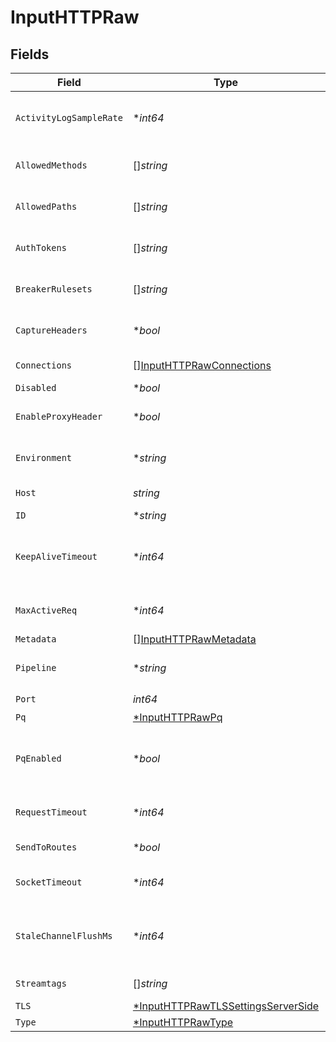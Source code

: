 # InputHTTPRaw


## Fields

| Field                                                                                                                                                                         | Type                                                                                                                                                                          | Required                                                                                                                                                                      | Description                                                                                                                                                                   |
| ----------------------------------------------------------------------------------------------------------------------------------------------------------------------------- | ----------------------------------------------------------------------------------------------------------------------------------------------------------------------------- | ----------------------------------------------------------------------------------------------------------------------------------------------------------------------------- | ----------------------------------------------------------------------------------------------------------------------------------------------------------------------------- |
| `ActivityLogSampleRate`                                                                                                                                                       | **int64*                                                                                                                                                                      | :heavy_minus_sign:                                                                                                                                                            | How often request activity is logged at the `info` level. A value of 1 would log every request, 10 every 10th request, etc.                                                   |
| `AllowedMethods`                                                                                                                                                              | []*string*                                                                                                                                                                    | :heavy_minus_sign:                                                                                                                                                            | List of HTTP methods accepted by this input, wildcards are supported, e.g. P*, GET. Defaults to allow all.                                                                    |
| `AllowedPaths`                                                                                                                                                                | []*string*                                                                                                                                                                    | :heavy_minus_sign:                                                                                                                                                            | List of URI paths accepted by this input, wildcards are supported, e.g /api/v*/hook. Defaults to allow all.                                                                   |
| `AuthTokens`                                                                                                                                                                  | []*string*                                                                                                                                                                    | :heavy_minus_sign:                                                                                                                                                            | Shared secrets to be provided by any client (Authorization: <token>). If empty, unauthed access is permitted.                                                                 |
| `BreakerRulesets`                                                                                                                                                             | []*string*                                                                                                                                                                    | :heavy_minus_sign:                                                                                                                                                            | A list of event breaking rulesets that will be applied, in order, to the input data stream.                                                                                   |
| `CaptureHeaders`                                                                                                                                                              | **bool*                                                                                                                                                                       | :heavy_minus_sign:                                                                                                                                                            | Toggle this to Yes to add request headers to events, in the __headers field.                                                                                                  |
| `Connections`                                                                                                                                                                 | [][InputHTTPRawConnections](../../models/shared/inputhttprawconnections.md)                                                                                                   | :heavy_minus_sign:                                                                                                                                                            | Direct connections to Destinations, optionally via a Pipeline or a Pack.                                                                                                      |
| `Disabled`                                                                                                                                                                    | **bool*                                                                                                                                                                       | :heavy_minus_sign:                                                                                                                                                            | Enable/disable this input                                                                                                                                                     |
| `EnableProxyHeader`                                                                                                                                                           | **bool*                                                                                                                                                                       | :heavy_minus_sign:                                                                                                                                                            | Enable if the connection is proxied by a device that supports Proxy Protocol V1 or V2.                                                                                        |
| `Environment`                                                                                                                                                                 | **string*                                                                                                                                                                     | :heavy_minus_sign:                                                                                                                                                            | Optionally, enable this config only on a specified Git branch. If empty, will be enabled everywhere.                                                                          |
| `Host`                                                                                                                                                                        | *string*                                                                                                                                                                      | :heavy_check_mark:                                                                                                                                                            | Address to bind on. Defaults to 0.0.0.0 (all addresses).                                                                                                                      |
| `ID`                                                                                                                                                                          | **string*                                                                                                                                                                     | :heavy_minus_sign:                                                                                                                                                            | Unique ID for this input                                                                                                                                                      |
| `KeepAliveTimeout`                                                                                                                                                            | **int64*                                                                                                                                                                      | :heavy_minus_sign:                                                                                                                                                            | After the last response is sent, @{product} will wait this long for additional data before closing the socket connection. Minimum 1 sec.; maximum 600 sec. (10 min.).         |
| `MaxActiveReq`                                                                                                                                                                | **int64*                                                                                                                                                                      | :heavy_minus_sign:                                                                                                                                                            | Maximum number of active requests per Worker Process. Use 0 for unlimited.                                                                                                    |
| `Metadata`                                                                                                                                                                    | [][InputHTTPRawMetadata](../../models/shared/inputhttprawmetadata.md)                                                                                                         | :heavy_minus_sign:                                                                                                                                                            | Fields to add to events from this input.                                                                                                                                      |
| `Pipeline`                                                                                                                                                                    | **string*                                                                                                                                                                     | :heavy_minus_sign:                                                                                                                                                            | Pipeline to process data from this Source before sending it through the Routes.                                                                                               |
| `Port`                                                                                                                                                                        | *int64*                                                                                                                                                                       | :heavy_check_mark:                                                                                                                                                            | Port to listen on.                                                                                                                                                            |
| `Pq`                                                                                                                                                                          | [*InputHTTPRawPq](../../models/shared/inputhttprawpq.md)                                                                                                                      | :heavy_minus_sign:                                                                                                                                                            | N/A                                                                                                                                                                           |
| `PqEnabled`                                                                                                                                                                   | **bool*                                                                                                                                                                       | :heavy_minus_sign:                                                                                                                                                            | For details on Persistent Queues, see: [https://docs.cribl.io/stream/persistent-queues](https://docs.cribl.io/stream/persistent-queues)                                       |
| `RequestTimeout`                                                                                                                                                              | **int64*                                                                                                                                                                      | :heavy_minus_sign:                                                                                                                                                            | How long to wait for an incoming request to complete before aborting it. Use 0 to disable.                                                                                    |
| `SendToRoutes`                                                                                                                                                                | **bool*                                                                                                                                                                       | :heavy_minus_sign:                                                                                                                                                            | Select whether to send data to Routes, or directly to Destinations.                                                                                                           |
| `SocketTimeout`                                                                                                                                                               | **int64*                                                                                                                                                                      | :heavy_minus_sign:                                                                                                                                                            | How long @{product} should wait before assuming that an inactive socket has timed out. To wait forever, set to 0.                                                             |
| `StaleChannelFlushMs`                                                                                                                                                         | **int64*                                                                                                                                                                      | :heavy_minus_sign:                                                                                                                                                            | The amount of time (in milliseconds) the Event Breaker will wait for new data to be sent to a specific channel, before flushing the data stream out, as-is, to the Pipelines. |
| `Streamtags`                                                                                                                                                                  | []*string*                                                                                                                                                                    | :heavy_minus_sign:                                                                                                                                                            | Add tags for filtering and grouping in @{product}.                                                                                                                            |
| `TLS`                                                                                                                                                                         | [*InputHTTPRawTLSSettingsServerSide](../../models/shared/inputhttprawtlssettingsserverside.md)                                                                                | :heavy_minus_sign:                                                                                                                                                            | N/A                                                                                                                                                                           |
| `Type`                                                                                                                                                                        | [*InputHTTPRawType](../../models/shared/inputhttprawtype.md)                                                                                                                  | :heavy_minus_sign:                                                                                                                                                            | N/A                                                                                                                                                                           |
